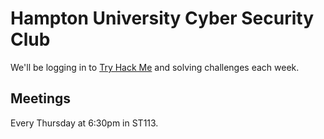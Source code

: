 # Hampton University Cyber Security Club

We'll be logging in to [Try Hack Me](https://tryhackme.com) and solving challenges each week.

## Meetings

Every Thursday at 6:30pm in ST113.
